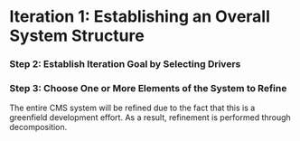 # Iteration 1: Establishing an Overall System Structure
### Step 2: Establish Iteration Goal by Selecting Drivers

### Step 3: Choose One or More Elements of the System to Refine

The entire CMS system will be refined due to the fact that this is a greenfield development effort. As a result, refinement is performed through decomposition. 
